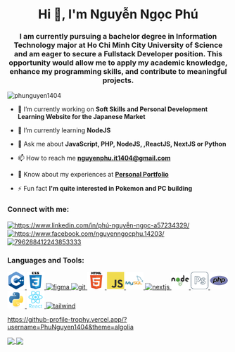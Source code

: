 <h1 align="center">Hi 👋, I'm Nguyễn Ngọc Phú</h1>
<h3 align="center">I am currently pursuing a bachelor degree in Information Technology major at Ho Chi Minh City University of Science and am eager to secure a Fullstack Developer position. This opportunity would allow me to apply my academic knowledge, enhance my programming skills, and contribute to meaningful projects.</h3>

<p align="left"> <img src="https://komarev.com/ghpvc/?username=phunguyen1404&label=Profile%20views&color=0e75b6&style=flat" alt="phunguyen1404" /> </p>

- 🔭 I’m currently working on **Soft Skills and Personal Development Learning Website for the Japanese Market**

- 🌱 I’m currently learning **NodeJS**

- 💬 Ask me about **JavaScript, PHP, NodeJS, ,ReactJS, NextJS or Python**

- 📫 How to reach me **nguyenphu.it1404@gmail.com**

- 📄 Know about my experiences at [**Personal Portfolio**](https://nguyen-ngoc-phu-personal-portfolio.vercel.app)

- ⚡ Fun fact **I'm quite interested in Pokemon and PC building**

<h3 align="left">Connect with me:</h3>
<p align="left">
<a href="https://linkedin.com/in/https://www.linkedin.com/in/phú-nguyễn-ngọc-a57234329/" target="blank"><img align="center" src="https://raw.githubusercontent.com/rahuldkjain/github-profile-readme-generator/master/src/images/icons/Social/linked-in-alt.svg" alt="https://www.linkedin.com/in/phú-nguyễn-ngọc-a57234329/" height="30" width="40" /></a>
<a href="https://www.facebook.com/nguyenngocphu.14203" target="blank"><img align="center" src="https://raw.githubusercontent.com/rahuldkjain/github-profile-readme-generator/master/src/images/icons/Social/facebook.svg" alt="https://www.facebook.com/nguyenngocphu.14203/" height="30" width="40" /></a>
<a href="https://discord.gg/796288412243853333" target="blank"><img align="center" src="https://raw.githubusercontent.com/rahuldkjain/github-profile-readme-generator/master/src/images/icons/Social/discord.svg" alt="796288412243853333" height="30" width="40" /></a>
</p>

<h3 align="left">Languages and Tools:</h3>
<p align="left"> <a href="https://www.w3schools.com/cpp/" target="_blank" rel="noreferrer"> <img src="https://raw.githubusercontent.com/devicons/devicon/master/icons/cplusplus/cplusplus-original.svg" alt="cplusplus" width="40" height="40"/> </a> <a href="https://www.w3schools.com/css/" target="_blank" rel="noreferrer"> <img src="https://raw.githubusercontent.com/devicons/devicon/master/icons/css3/css3-original-wordmark.svg" alt="css3" width="40" height="40"/> </a> <a href="https://www.figma.com/" target="_blank" rel="noreferrer"> <img src="https://www.vectorlogo.zone/logos/figma/figma-icon.svg" alt="figma" width="40" height="40"/> </a> <a href="https://git-scm.com/" target="_blank" rel="noreferrer"> <img src="https://www.vectorlogo.zone/logos/git-scm/git-scm-icon.svg" alt="git" width="40" height="40"/> </a> <a href="https://www.w3.org/html/" target="_blank" rel="noreferrer"> <img src="https://raw.githubusercontent.com/devicons/devicon/master/icons/html5/html5-original-wordmark.svg" alt="html5" width="40" height="40"/> </a> <a href="https://developer.mozilla.org/en-US/docs/Web/JavaScript" target="_blank" rel="noreferrer"> <img src="https://raw.githubusercontent.com/devicons/devicon/master/icons/javascript/javascript-original.svg" alt="javascript" width="40" height="40"/> </a> <a href="https://www.mysql.com/" target="_blank" rel="noreferrer"> <img src="https://raw.githubusercontent.com/devicons/devicon/master/icons/mysql/mysql-original-wordmark.svg" alt="mysql" width="40" height="40"/> </a> <a href="https://nextjs.org/" target="_blank" rel="noreferrer"> <img src="https://cdn.worldvectorlogo.com/logos/nextjs-2.svg" alt="nextjs" width="40" height="40"/> </a> <a href="https://nodejs.org" target="_blank" rel="noreferrer"> <img src="https://raw.githubusercontent.com/devicons/devicon/master/icons/nodejs/nodejs-original-wordmark.svg" alt="nodejs" width="40" height="40"/> </a> <a href="https://www.photoshop.com/en" target="_blank" rel="noreferrer"> <img src="https://raw.githubusercontent.com/devicons/devicon/master/icons/photoshop/photoshop-line.svg" alt="photoshop" width="40" height="40"/> </a> <a href="https://www.php.net" target="_blank" rel="noreferrer"> <img src="https://raw.githubusercontent.com/devicons/devicon/master/icons/php/php-original.svg" alt="php" width="40" height="40"/> </a> <a href="https://www.python.org" target="_blank" rel="noreferrer"> <img src="https://raw.githubusercontent.com/devicons/devicon/master/icons/python/python-original.svg" alt="python" width="40" height="40"/> </a> <a href="https://reactjs.org/" target="_blank" rel="noreferrer"> <img src="https://raw.githubusercontent.com/devicons/devicon/master/icons/react/react-original-wordmark.svg" alt="react" width="40" height="40"/> </a> <a href="https://tailwindcss.com/" target="_blank" rel="noreferrer"> <img src="https://www.vectorlogo.zone/logos/tailwindcss/tailwindcss-icon.svg" alt="tailwind" width="40" height="40"/> </a> </p>

https://github-profile-trophy.vercel.app/?username=PhuNguyen1404&theme=algolia

<a href="https://github.com/PhuNguyen1404">
  <img height=200 align="center" src="https://github-readme-stats.vercel.app/api?username=PhuNguyen1404&theme=tokyonight" />
</a>
<a href="https://github.com/PhuNguyen1404">
  <img height=200 align="center" src="https://github-readme-stats.vercel.app/api/top-langs?username=PhuNguyen1404&layout=compact&langs_count=8&card_width=320&theme=tokyonight" />
</a>
